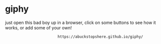 # giphy

just open this bad boy up in a browser, click on some buttons to see how it works, or add some of your own!

                            https://abuckstopshere.github.io/giphy/